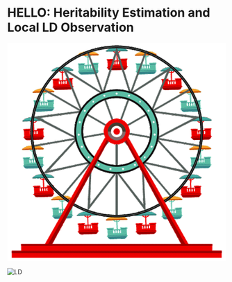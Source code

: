 # HELLO: Heritability Estimation and Local LD Observation

![Fig1](./images/fig1.gif)

![LD](./images/ld-block.gif)